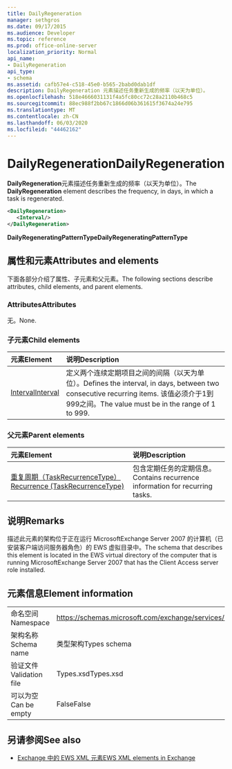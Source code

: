 ```yaml
---
title: DailyRegeneration
manager: sethgros
ms.date: 09/17/2015
ms.audience: Developer
ms.topic: reference
ms.prod: office-online-server
localization_priority: Normal
api_name:
- DailyRegeneration
api_type:
- schema
ms.assetid: cafb57e4-c518-45e0-b565-2babd0dab1df
description: DailyRegeneration 元素描述任务重新生成的频率（以天为单位）。
ms.openlocfilehash: 518e4666031131f4a5fc80cc72c28a2110b468c5
ms.sourcegitcommit: 88ec988f2bb67c1866d06b361615f3674a24e795
ms.translationtype: MT
ms.contentlocale: zh-CN
ms.lasthandoff: 06/03/2020
ms.locfileid: "44462162"
---
```

# <a name="dailyregeneration"></a><span data-ttu-id="23523-103">DailyRegeneration</span><span class="sxs-lookup"><span data-stu-id="23523-103">DailyRegeneration</span></span>

<span data-ttu-id="23523-104">**DailyRegeneration**元素描述任务重新生成的频率（以天为单位）。</span><span class="sxs-lookup"><span data-stu-id="23523-104">The **DailyRegeneration** element describes the frequency, in days, in which a task is regenerated.</span></span> 
  
```xml
<DailyRegeneration>
   <Interval/>
</DailyRegeneration>
```

<span data-ttu-id="23523-105">**DailyRegeneratingPatternType**</span><span class="sxs-lookup"><span data-stu-id="23523-105">**DailyRegeneratingPatternType**</span></span>

## <a name="attributes-and-elements"></a><span data-ttu-id="23523-106">属性和元素</span><span class="sxs-lookup"><span data-stu-id="23523-106">Attributes and elements</span></span>

<span data-ttu-id="23523-107">下面各部分介绍了属性、子元素和父元素。</span><span class="sxs-lookup"><span data-stu-id="23523-107">The following sections describe attributes, child elements, and parent elements.</span></span>
  
### <a name="attributes"></a><span data-ttu-id="23523-108">Attributes</span><span class="sxs-lookup"><span data-stu-id="23523-108">Attributes</span></span>

<span data-ttu-id="23523-109">无。</span><span class="sxs-lookup"><span data-stu-id="23523-109">None.</span></span>
  
### <a name="child-elements"></a><span data-ttu-id="23523-110">子元素</span><span class="sxs-lookup"><span data-stu-id="23523-110">Child elements</span></span>

|<span data-ttu-id="23523-111">**元素**</span><span class="sxs-lookup"><span data-stu-id="23523-111">**Element**</span></span>|<span data-ttu-id="23523-112">**说明**</span><span class="sxs-lookup"><span data-stu-id="23523-112">**Description**</span></span>|
|:-----|:-----|
|[<span data-ttu-id="23523-113">Interval</span><span class="sxs-lookup"><span data-stu-id="23523-113">Interval</span></span>](interval.md) <br/> |<span data-ttu-id="23523-114">定义两个连续定期项目之间的间隔（以天为单位）。</span><span class="sxs-lookup"><span data-stu-id="23523-114">Defines the interval, in days, between two consecutive recurring items.</span></span> <span data-ttu-id="23523-115">该值必须介于1到999之间。</span><span class="sxs-lookup"><span data-stu-id="23523-115">The value must be in the range of 1 to 999.</span></span>  <br/> |
   
### <a name="parent-elements"></a><span data-ttu-id="23523-116">父元素</span><span class="sxs-lookup"><span data-stu-id="23523-116">Parent elements</span></span>

|<span data-ttu-id="23523-117">**元素**</span><span class="sxs-lookup"><span data-stu-id="23523-117">**Element**</span></span>|<span data-ttu-id="23523-118">**说明**</span><span class="sxs-lookup"><span data-stu-id="23523-118">**Description**</span></span>|
|:-----|:-----|
|[<span data-ttu-id="23523-119">重复周期（TaskRecurrenceType）</span><span class="sxs-lookup"><span data-stu-id="23523-119">Recurrence (TaskRecurrenceType)</span></span>](recurrence-taskrecurrencetype.md) <br/> |<span data-ttu-id="23523-120">包含定期任务的定期信息。</span><span class="sxs-lookup"><span data-stu-id="23523-120">Contains recurrence information for recurring tasks.</span></span>  <br/> |
   
## <a name="remarks"></a><span data-ttu-id="23523-121">说明</span><span class="sxs-lookup"><span data-stu-id="23523-121">Remarks</span></span>

<span data-ttu-id="23523-122">描述此元素的架构位于正在运行 MicrosoftExchange Server 2007 的计算机（已安装客户端访问服务器角色）的 EWS 虚拟目录中。</span><span class="sxs-lookup"><span data-stu-id="23523-122">The schema that describes this element is located in the EWS virtual directory of the computer that is running MicrosoftExchange Server 2007 that has the Client Access server role installed.</span></span>
  
## <a name="element-information"></a><span data-ttu-id="23523-123">元素信息</span><span class="sxs-lookup"><span data-stu-id="23523-123">Element information</span></span>

|||
|:-----|:-----|
|<span data-ttu-id="23523-124">命名空间</span><span class="sxs-lookup"><span data-stu-id="23523-124">Namespace</span></span>  <br/> |https://schemas.microsoft.com/exchange/services/2006/types  <br/> |
|<span data-ttu-id="23523-125">架构名称</span><span class="sxs-lookup"><span data-stu-id="23523-125">Schema name</span></span>  <br/> |<span data-ttu-id="23523-126">类型架构</span><span class="sxs-lookup"><span data-stu-id="23523-126">Types schema</span></span>  <br/> |
|<span data-ttu-id="23523-127">验证文件</span><span class="sxs-lookup"><span data-stu-id="23523-127">Validation file</span></span>  <br/> |<span data-ttu-id="23523-128">Types.xsd</span><span class="sxs-lookup"><span data-stu-id="23523-128">Types.xsd</span></span>  <br/> |
|<span data-ttu-id="23523-129">可以为空</span><span class="sxs-lookup"><span data-stu-id="23523-129">Can be empty</span></span>  <br/> |<span data-ttu-id="23523-130">False</span><span class="sxs-lookup"><span data-stu-id="23523-130">False</span></span>  <br/> |
   
## <a name="see-also"></a><span data-ttu-id="23523-131">另请参阅</span><span class="sxs-lookup"><span data-stu-id="23523-131">See also</span></span>

- [<span data-ttu-id="23523-132">Exchange 中的 EWS XML 元素</span><span class="sxs-lookup"><span data-stu-id="23523-132">EWS XML elements in Exchange</span></span>](ews-xml-elements-in-exchange.md)

